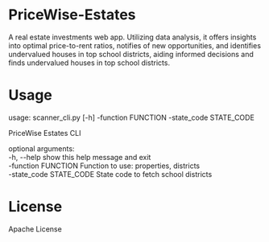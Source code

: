 # PriceWise-Estates
A real estate investments web app. Utilizing data analysis, it offers insights into optimal price-to-rent ratios, notifies of new opportunities, and identifies undervalued houses in top school districts, aiding informed decisions and finds undervalued houses in top school districts.

# Usage
usage: scanner_cli.py [-h] -function FUNCTION -state_code STATE_CODE<br>

PriceWise Estates CLI<br>

optional arguments:<br>
  -h, --help                show this help message and exit<br>
  -function FUNCTION        Function to use: properties, districts<br>
  -state_code STATE_CODE    State code to fetch school districts<br>

# License
Apache License
